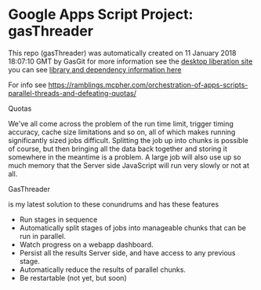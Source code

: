 # Google Apps Script Project: gasThreader
This repo (gasThreader) was automatically created on 11 January 2018 18:07:10 GMT by GasGit
for more information see the [desktop liberation site](https://ramblings.mcpher.com/drive-sdk-and-github/getting-your-apps-scripts-to-github/ "desktop liberation")
you can see [library and dependency information here](dependencies.md)

For info see
https://ramblings.mcpher.com/orchestration-of-apps-scripts-parallel-threads-and-defeating-quotas/

Quotas

We've all come across the problem of the run time limit, trigger timing accuracy, cache size limitations and so on, all of which makes running significantly sized jobs difficult. Splitting the job up into chunks is possible of course, but then bringing all the data back together and storing it somewhere in the meantime is a problem. A large job will also use up so much memory that the Server side JavaScript will run very slowly or not at all.

GasThreader 

is my latest solution to these conundrums and has these features
- Run stages in sequence
- Automatically split stages of jobs into manageable chunks that can be run in parallel.
- Watch progress on a webapp dashboard.
- Persist all the results Server side, and have access to any previous stage.
- Automatically reduce the results of parallel chunks.
- Be restartable (not yet, but soon)
